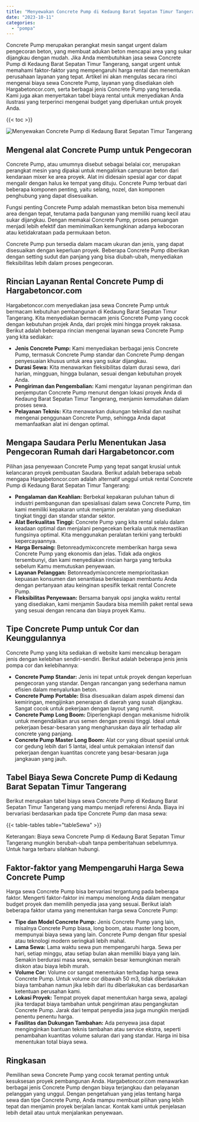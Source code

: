 ```yaml
---
title: "Menyewakan Concrete Pump di Kedaung Barat Sepatan Timur Tangerang"
date: "2023-10-11"
categories: 
  - "pompa"
---
```




Concrete Pump merupakan perangkat mesin sangat urgent dalam pengecoran beton, yang membuat adukan beton mencapai area yang sukar dijangkau dengan mudah. Jika Anda membutuhkan jasa sewa Concrete Pump di Kedaung Barat Sepatan Timur Tangerang, sangat urgent untuk memahami faktor-faktor yang mempengaruhi harga rental dan menentukan perusahaan layanan yang tepat. Artikel ini akan mengulas secara rinci mengenai biaya sewa Concrete Pump, layanan yang disediakan oleh Hargabetoncor.com, serta berbagai jenis Concrete Pump yang tersedia. Kami juga akan menyertakan tabel biaya rental untuk menyediakan Anda ilustrasi yang terperinci mengenai budget yang diperlukan untuk proyek Anda.

{{< toc >}}

![Menyewakan Concrete Pump di Kedaung Barat Sepatan Timur Tangerang](https://hargareadymixid.github.io/pompa/concrete-pump%20(8).png)

## Mengenal alat Concrete Pump untuk Pengecoran

Concrete Pump, atau umumnya disebut sebagai belalai cor, merupakan perangkat mesin yang dipakai untuk mengalirkan campuran beton dari kendaraan mixer ke area proyek. Alat ini didesain spesial agar cor dapat mengalir dengan halus ke tempat yang dituju. Concrete Pump terbuat dari beberapa komponen penting, yaitu selang, nozel, dan komponen penghubung yang dapat disesuaikan.

Fungsi penting Concrete Pump adalah memastikan beton bisa memenuhi area dengan tepat, terutama pada bangunan yang memiliki ruang kecil atau sukar dijangkau. Dengan memakai Concrete Pump, proses penuangan menjadi lebih efektif dan meminimalkan kemungkinan adanya kebocoran atau ketidakrataan pada permukaan beton.

Concrete Pump pun tersedia dalam macam ukuran dan jenis, yang dapat disesuaikan dengan keperluan proyek. Beberapa Concrete Pump diberikan dengan setting sudut dan panjang yang bisa diubah-ubah, menyediakan fleksibilitas lebih dalam proses pengecoran.

## Rincian Layanan Rental Concrete Pump di Hargabetoncor.com

Hargabetoncor.com menyediakan jasa sewa Concrete Pump untuk bermacam kebutuhan pembangunan di Kedaung Barat Sepatan Timur Tangerang. Kita menyediakan bermacam jenis Concrete Pump yang cocok dengan kebutuhan projek Anda, dari projek mini hingga proyek raksasa. Berikut adalah beberapa rincian mengenai layanan sewa Concrete Pump yang kita sediakan:

- **Jenis Concrete Pump:** Kami menyediakan berbagai jenis Concrete Pump, termasuk Concrete Pump standar dan Concrete Pump dengan penyesuaian khusus untuk area yang sukar dijangkau.
- **Durasi Sewa:** Kita menawarkan fleksibilitas dalam durasi sewa, dari harian, mingguan, hingga bulanan, sesuai dengan kebutuhan proyek Anda.
- **Pengiriman dan Pengembalian:** Kami mengatur layanan pengiriman dan penjemputan Concrete Pump menurut dengan lokasi proyek Anda di Kedaung Barat Sepatan Timur Tangerang, menjamin kemudahan dalam proses sewa.
- **Pelayanan Teknis:** Kita menawarkan dukungan teknikal dan nasihat mengenai penggunaan Concrete Pump, sehingga Anda dapat memanfaatkan alat ini dengan optimal.

## Mengapa Saudara Perlu Menentukan Jasa Pengecoran Rumah dari Hargabetoncor.com

Pilihan jasa penyewaan Concrete Pump yang tepat sangat krusial untuk kelancaran proyek pembuatan Saudara. Berikut adalah beberapa sebab mengapa Hargabetoncor.com adalah alternatif unggul untuk rental Concrete Pump di Kedaung Barat Sepatan Timur Tangerang:

- **Pengalaman dan Keahlian:** Berbekal kepakaran puluhan tahun di industri pembangunan dan spesialisasi dalam sewa Concrete Pump, tim kami memiliki kepakaran untuk menjamin peralatan yang disediakan tingkat tinggi dan standar standar sektor.
- **Alat Berkualitas Tinggi:** Concrete Pump yang kita rental selalu dalam keadaan optimal dan menjalani pengecekan berkala untuk memastikan fungsinya optimal. Kita menggunakan peralatan terkini yang terbukti kepercayaannya.
- **Harga Bersaing:** Betonreadymixconcrete memberikan harga sewa Concrete Pump yang ekonomis dan jelas. Tidak ada ongkos tersembunyi, dan kami menyediakan rincian harga yang terbuka sebelum Kamu memutuskan penyewaan.
- **Layanan Pelanggan:** Betonreadymixconcrete memprioritaskan kepuasan konsumen dan senantiasa berkesiapan membantu Anda dengan pertanyaan atau keinginan spesifik terkait rental Concrete Pump.
- **Fleksibilitas Penyewaan:** Bersama banyak opsi jangka waktu rental yang disediakan, kami menjamin Saudara bisa memilih paket rental sewa yang sesuai dengan rencana dan biaya proyek Kamu.

## Tipe Concrete Pump untuk Cor dan Keunggulannya

Concrete Pump yang kita sediakan di website kami mencakup beragam jenis dengan kelebihan sendiri-sendiri. Berikut adalah beberapa jenis jenis pompa cor dan kelebihannya:

- **Concrete Pump Standar:** Jenis ini tepat untuk proyek dengan keperluan pengecoran yang standar. Dengan rancangan yang sederhana namun efisien dalam menyalurkan beton.
- **Concrete Pump Portable:** Bisa disesuaikan dalam aspek dimensi dan kemiringan, mengijinkan penerapan di daerah yang susah dijangkau. Sangat cocok untuk pekerjaan dengan layout yang rumit.
- **Concrete Pump Long Boom:** Diperlengkapi dengan mekanisme hidrolik untuk mengendalikan arus semen dengan presisi tinggi. Ideal untuk pekerjaan besar-besaran yang mengharuskan daya alir terhadap alir concrete yang panjang.
- **Concrete Pump Master Long Boom:** Alat cor yang dibuat spesial untuk cor gedung lebih dari 5 lantai, ideal untuk pemakaian intensif dan pekerjaan dengan kuantitas concrete yang besar-besaran juga jangkauan yang jauh.

## Tabel Biaya Sewa Concrete Pump di Kedaung Barat Sepatan Timur Tangerang

Berikut merupakan tabel biaya sewa Concrete Pump di Kedaung Barat Sepatan Timur Tangerang yang mampu menjadi referensi Anda. Biaya ini bervariasi berdasarkan pada tipe Concrete Pump dan masa sewa:

{{< table-tables table="tableSewa" >}}

Keterangan: Biaya sewa Concrete Pump di Kedaung Barat Sepatan Timur Tangerang mungkin berubah-ubah tanpa pemberitahuan sebelumnya. Untuk harga terbaru silahkan hubungi.

## Faktor-faktor yang Mempengaruhi Harga Sewa Concrete Pump

Harga sewa Concrete Pump bisa bervariasi tergantung pada beberapa faktor. Mengerti faktor-faktor ini mampu menolong Anda dalam mengatur budget proyek dan memilih penyedia jasa yang sesuai. Berikut ialah beberapa faktor utama yang menentukan harga sewa Concrete Pump:

- **Tipe dan Model Concrete Pump:** Jenis Concrete Pump yang lain, misalnya Concrete Pump biasa, long boom, atau master long boom, mempunyai biaya sewa yang lain. Concrete Pump dengan fitur spesial atau teknologi modern seringkali lebih mahal.
- **Lama Sewa:** Lama waktu sewa pun mempengaruhi harga. Sewa per hari, setiap minggu, atau setiap bulan akan memiliki biaya yang lain. Semakin berdurasi masa sewa, semakin besar kemungkinan meraih diskon atau biaya lebih murah.
- **Volume Cor:** Volume cor sangat menentukan terhadap harga sewa Concrete Pump. Untuk volume cor dibawah 50 m3, tidak diberlakukan biaya tambahan namun jika lebih dari itu diberlakukan cas berdasarkan ketentuan perusahan kami.
- **Lokasi Proyek:** Tempat proyek dapat menentukan harga sewa, apalagi jika terdapat biaya tambahan untuk pengiriman atau pengangkutan Concrete Pump. Jarak dari tempat penyedia jasa juga mungkin menjadi penentu penentu harga.
- **Fasilitas dan Dukungan Tambahan:** Ada penyewa jasa dapat menginginkan bantuan teknis tambahan atau service ekstra, seperti penambahan kuantitas volume saluran dari yang standar. Harga ini bisa menentukan total biaya sewa.

## Ringkasan

Pemilihan sewa Concrete Pump yang cocok teramat penting untuk kesuksesan proyek pembangunan Anda. Hargabetoncor.com menawarkan berbagai jenis Concrete Pump dengan biaya terjangkau dan pelayanan pelanggan yang unggul. Dengan pengetahuan yang jelas tentang harga sewa dan tipe Concrete Pump, Anda mampu membuat pilihan yang lebih tepat dan menjamin proyek berjalan lancar. Kontak kami untuk penjelasan lebih detail atau untuk menjalankan penyewaan.
